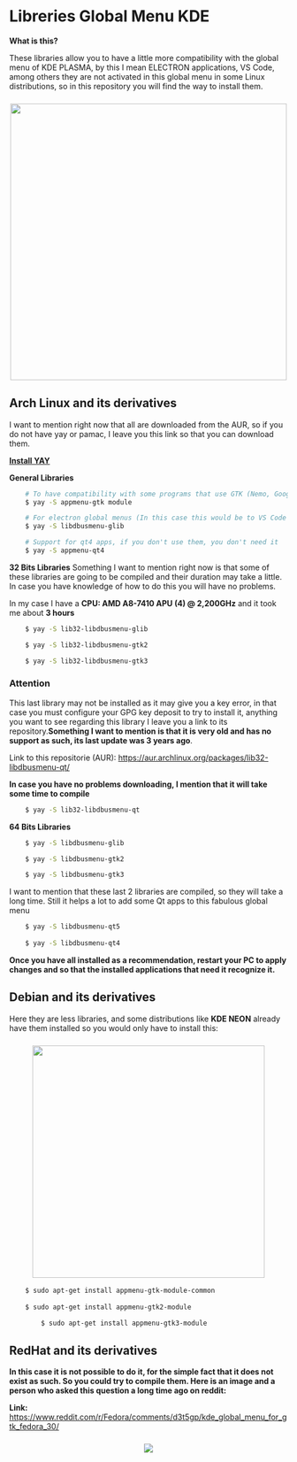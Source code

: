 # Libreries Global Menu KDE

**What is this?**

These libraries allow you to have a little more compatibility with the global menu of KDE PLASMA, by this I mean ELECTRON applications, VS Code, among others they are not activated in this global menu in some Linux distributions, so in this repository you will find the way to install them.
    <div align="center">
    <h3>
    	<img src="https://github.com/Hblanqueto/Libreries-Global-Menu-KDE/blob/master/Screenshots/01.jpg" align="center" height="500px">
    </h3>
	</div>


## Arch Linux and its derivatives

I want to mention right now that all are downloaded from the AUR, so if you do not have yay or pamac, I leave you this link so that you can download them.

<a href="https://www.tecmint.com/install-yay-aur-helper-in-arch-linux-and-manjaro/">**Install YAY**</a>

**General Libraries**

```bash
	# To have compatibility with some programs that use GTK (Nemo, Google Chrome, Chromium, etc)
	$ yay -S appmenu-gtk module

	# For electron global menus (In this case this would be to VS Code Studio, Telegram Desktop..)
	$ yay -S libdbusmenu-glib

	# Support for qt4 apps, if you don't use them, you don't need it
	$ yay -S appmenu-qt4 

```

**32 Bits Libraries**
Something I want to mention right now is that some of these libraries are going to be compiled and their duration may take a little. In case you have knowledge of how to do this you will have no problems.

In my case I have a **CPU: AMD A8-7410 APU (4) @ 2,200GHz** and it took me about **3 hours**

```bash
	$ yay -S lib32-libdbusmenu-glib

	$ yay -S lib32-libdbusmenu-gtk2

	$ yay -S lib32-libdbusmenu-gtk3

```

### Attention

This last library may not be installed as it may give you a key error, in that case you must configure your GPG key deposit to try to install it, anything you want to see regarding this library I leave you a link to its repository.**Something I want to mention is that it is very old and has no support as such, its last update was 3 years ago**. 

Link to this repositorie (AUR): https://aur.archlinux.org/packages/lib32-libdbusmenu-qt/

**In case you have no problems downloading, I mention that it will take some time to compile**

```bash
	$ yay -S lib32-libdbusmenu-qt

```

**64 Bits Libraries**

```bash
	$ yay -S libdbusmenu-glib

	$ yay -S libdbusmenu-gtk2

	$ yay -S libdbusmenu-gtk3

```

I want to mention that these last 2 libraries are compiled, so they will take a long time. Still it helps a lot to add some Qt apps to this fabulous global menu
```bash
	$ yay -S libdbusmenu-qt5
	
	$ yay -S libdbusmenu-qt4


```

**Once you have all installed as a recommendation, restart your PC to apply changes and so that the installed applications that need it recognize it.**


## Debian and its derivatives

Here they are less libraries, and some distributions like **KDE NEON** already have them installed so you would only have to install this:

 <div align="center">
    <h3>
    	<img src="https://github.com/Hblanqueto/Libreries-Global-Menu-KDE/blob/master/Screenshots/02.png" align="center" height="420px">
    </h3>
	</div>


```bash
	$ sudo apt-get install appmenu-gtk-module-common
	
	$ sudo apt-get install appmenu-gtk2-module

        $ sudo apt-get install appmenu-gtk3-module

```
## RedHat and its derivatives

**In this case it is not possible to do it, for the simple fact that it does not exist as such. So you could try to compile them. Here is an image and a person who asked this question a long time ago on reddit:**

**Link:** https://www.reddit.com/r/Fedora/comments/d3t5gp/kde_global_menu_for_gtk_fedora_30/

 <div align="center">
    <h3>
    	<img src="https://github.com/Hblanqueto/Libreries-Global-Menu-KDE/blob/master/Screenshots/03.png" align="center">
    </h3>
	</div>
